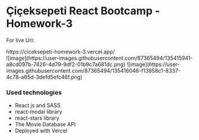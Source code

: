 <h1>Çiçeksepeti React Bootcamp - Homework-3</h1>
<p>For live Url:</p>https://ciceksepeti-homework-3.vercel.app/
<br>
![image](https://user-images.githubusercontent.com/87365494/135415941-a8cd097b-7426-4d79-9df2-01b9c7a681dc.png)
![image](https://user-images.githubusercontent.com/87365494/135416046-f13858c1-8337-4c78-a65d-3defd5efc46f.png)

<h3>Used technologies</h3>
<ul>
<li>React js and SASS</li>
<li>react-modal library</li>
<li>react-stars library</li>
<li>The Movie Database API</li>
<li>Deployed with Vercel</li>
</ul>
